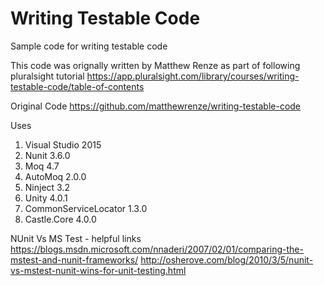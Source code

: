 # Writing Testable Code
Sample code for writing testable code

This code was orignally written by Matthew Renze as part of following pluralsight tutorial
https://app.pluralsight.com/library/courses/writing-testable-code/table-of-contents

Original Code
https://github.com/matthewrenze/writing-testable-code

Uses 
1. Visual Studio 2015
2. Nunit 3.6.0
3. Moq 4.7
4. AutoMoq 2.0.0
5. Ninject 3.2
6. Unity 4.0.1
7. CommonServiceLocator 1.3.0
8. Castle.Core 4.0.0


NUnit Vs MS Test - helpful links
https://blogs.msdn.microsoft.com/nnaderi/2007/02/01/comparing-the-mstest-and-nunit-frameworks/
http://osherove.com/blog/2010/3/5/nunit-vs-mstest-nunit-wins-for-unit-testing.html

